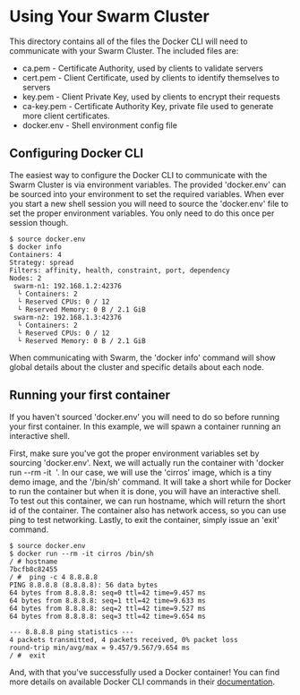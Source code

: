 Using Your Swarm Cluster
========================

This directory contains all of the files the Docker CLI will need to
communicate with your Swarm Cluster. The included files are:

* ca.pem - Certificate Authority, used by clients to validate servers
* cert.pem - Client Certificate, used by clients to identify themselves to servers
* key.pem - Client Private Key, used by clients to encrypt their requests
* ca-key.pem - Certificate Authority Key, private file used to generate more client certificates.
* docker.env - Shell environment config file


Configuring Docker CLI
----------------------

The easiest way to configure the Docker CLI to communicate with the Swarm
Cluster is via environment variables. The provided 'docker.env' can be
sourced into your environment to set the required variables. When ever you
start a new shell session you will need to source the 'docker.env' file to
set the proper environment variables. You only need to do this once per
session though.

    $ source docker.env
    $ docker info
    Containers: 4
    Strategy: spread
    Filters: affinity, health, constraint, port, dependency
    Nodes: 2
     swarm-n1: 192.168.1.2:42376
      └ Containers: 2
      └ Reserved CPUs: 0 / 12
      └ Reserved Memory: 0 B / 2.1 GiB
     swarm-n2: 192.168.1.3:42376
      └ Containers: 2
      └ Reserved CPUs: 0 / 12
      └ Reserved Memory: 0 B / 2.1 GiB

When communicating with Swarm, the 'docker info' command will show global
details about the cluster and specific details about each node.


Running your first container
----------------------------

If you haven't sourced 'docker.env' you will need to do so before running
your first container. In this example, we will spawn a container running
an interactive shell.

First, make sure you've got the proper environment variables set by sourcing
'docker.env'. Next, we will actually run the container with 'docker run --rm
-it <image> <command>'. In our case, we will use the 'cirros' image, which is
a tiny demo image, and the '/bin/sh' command. It will take a short while for
Docker to run the container but when it is done, you will have an interactive
shell. To test out this container, we can run hostname, which will return the
short id of the container. The container also has network access, so you can
use ping to test networking. Lastly, to exit the container, simply issue an
'exit' command.

    $ source docker.env
    $ docker run --rm -it cirros /bin/sh
    / # hostname
    7bcfb8c82455
    / #  ping -c 4 8.8.8.8
    PING 8.8.8.8 (8.8.8.8): 56 data bytes
    64 bytes from 8.8.8.8: seq=0 ttl=42 time=9.457 ms
    64 bytes from 8.8.8.8: seq=1 ttl=42 time=9.633 ms
    64 bytes from 8.8.8.8: seq=2 ttl=42 time=9.527 ms
    64 bytes from 8.8.8.8: seq=3 ttl=42 time=9.654 ms

    --- 8.8.8.8 ping statistics ---
    4 packets transmitted, 4 packets received, 0% packet loss
    round-trip min/avg/max = 9.457/9.567/9.654 ms
    / #  exit

And, with that you've successfully used a Docker container! You can find more
details on available Docker CLI commands in their [documentation](https://docs.docker.com/reference/commandline/cli/ "Docker CLI Documentation").

